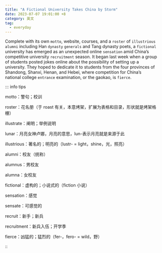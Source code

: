 ```yaml
---
title: "A Fictional University Takes China by Storm"
date: 2023-07-07 19:01:00 +8
category: 英文
tag:
  - everyday
---
```


Complete with its own `motto`, website, courses, and a `roster` of `illustrious` `alumni` including Han `dynasty` `generals` and Tang dynasty poets, a `fictional` university has emerged as an unexpected online `sensation` amid China’s competitive university `recruitment` season. It began last week when a group of students posted jokes online about the possibility of setting up a university. They hoped to dedicate it to students from the four provinces of Shandong, Shanxi, Henan, and Hebei, where competition for China’s national college `entrance` examination, or the gaokao, is `fierce`.

::: info tips

motto：警句；校训

roster：花名册（于 roast 有关，本意烤架，扩展为表格和目录，形状就是烤架格栅）

illustrate：阐明；举例说明

lunar：月亮女神卢娜，月亮的意思，lun-表示月亮就是来源于此

illustrious：著名的；明亮的（lustr- = light，shine，光，照亮）

alumni：校友（统称）

alumnus：男校友

alumna：女校友

fictional：虚构的；小说式的（fiction 小说）

sensation：感觉

sensate：可感觉的

recruit：新手；新兵

recruitment：新兵入伍；开学季

fierce：凶猛的；猛烈的（fer-，fero- = wild，野）

::
